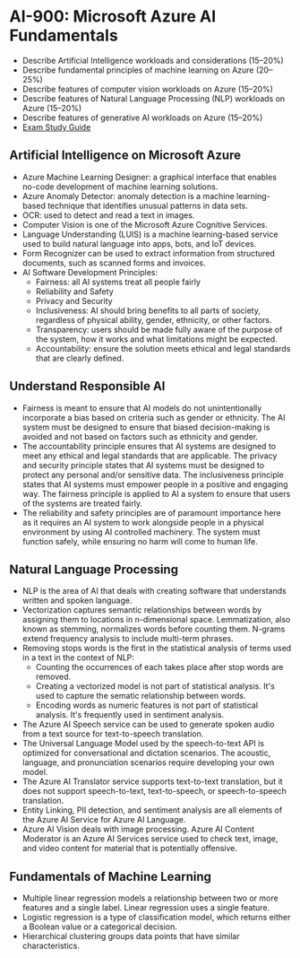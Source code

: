 # AI-900: Microsoft Azure AI Fundamentals
- Describe Artificial Intelligence workloads and considerations (15–20%)
- Describe fundamental principles of machine learning on Azure (20–25%)
- Describe features of computer vision workloads on Azure (15–20%)
- Describe features of Natural Language Processing (NLP) workloads on Azure (15–20%)
- Describe features of generative AI workloads on Azure (15–20%)
- [Exam Study Guide](https://learn.microsoft.com/en-us/credentials/certifications/resources/study-guides/ai-900)

## Artificial Intelligence on Microsoft Azure
- Azure Machine Learning Designer: a graphical interface that enables no-code development of machine learning solutions.
- Azure Anomaly Detector: anomaly detection is a machine learning-based technique that identifies unusual patterns in data sets.
- OCR: used to detect and read a text in images.
- Computer Vision is one of the Microsoft Azure Cognitive Services.
- Language Understanding (LUIS) is a machine learning-based service used to build natural language into apps, bots, and IoT devices.
- Form Recognizer can be used to extract information from structured documents, such as scanned forms and invoices.
- AI Software Development Principles:
  - Fairness: all AI systems treat all people fairly
  - Reliability and Safety
  - Privacy and Security
  - Inclusiveness: AI should bring benefits to all parts of society, regardless of physical ability, gender, ethnicity, or other factors.
  - Transparency: users should be made fully aware of the purpose of the system, how it works and what limitations might be expected.
  - Accountability: ensure the solution meets ethical and legal standards that are clearly defined.

## Understand Responsible AI
- Fairness is meant to ensure that AI models do not unintentionally incorporate a bias based on criteria such as gender or ethnicity. The AI system must be designed to ensure that biased decision-making is avoided and not based on factors such as ethnicity and gender.
- The accountability principle ensures that AI systems are designed to meet any ethical and legal standards that are applicable. The privacy and security principle states that AI systems must be designed to protect any personal and/or sensitive data. The inclusiveness principle states that AI systems must empower people in a positive and engaging way. The fairness principle is applied to AI a system to ensure that users of the systems are treated fairly.
- The reliability and safety principles are of paramount importance here as it requires an AI system to work alongside people in a physical environment by using AI controlled machinery. The system must function safely, while ensuring no harm will come to human life.

## Natural Language Processing
- NLP is the area of AI that deals with creating software that understands written and spoken language.
- Vectorization captures semantic relationships between words by assigning them to locations in n-dimensional space. Lemmatization, also known as stemming, normalizes words before counting them. N-grams extend frequency analysis to include multi-term phrases.
- Removing stops words is the first in the statistical analysis of terms used in a text in the context of NLP:
  - Counting the occurrences of each takes place after stop words are removed.
  - Creating a vectorized model is not part of statistical analysis. It's used to capture the sematic relationship between words.
  - Encoding words as numeric features is not part of statistical analysis. It's frequently used in sentiment analysis.
- The Azure AI Speech service can be used to generate spoken audio from a text source for text-to-speech translation.
- The Universal Language Model used by the speech-to-text API is optimized for conversational and dictation scenarios. The acoustic, language, and pronunciation scenarios require developing your own model.
- The Azure AI Translator service supports text-to-text translation, but it does not support speech-to-text, text-to-speech, or speech-to-speech translation.
- Entity Linking, PII detection, and sentiment analysis are all elements of the Azure AI Service for Azure AI Language.
- Azure AI Vision deals with image processing. Azure AI Content Moderator is an Azure AI Services service used to check text, image, and video content for material that is potentially offensive.

## Fundamentals of Machine Learning
- Multiple linear regression models a relationship between two or more features and a single label. Linear regression uses a single feature.
- Logistic regression is a type of classification model, which returns either a Boolean value or a categorical decision.
- Hierarchical clustering groups data points that have similar characteristics.